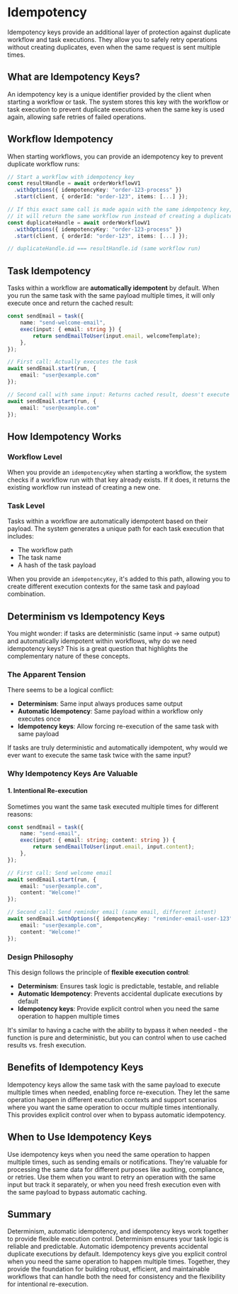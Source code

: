 # Idempotency

Idempotency keys provide an additional layer of protection against duplicate workflow and task executions. They allow
you to safely retry operations without creating duplicates, even when the same request is sent multiple times.

## What are Idempotency Keys?

An idempotency key is a unique identifier provided by the client when starting a workflow or task. The system stores this key with the workflow or task execution to prevent duplicate executions when the same key is used again, allowing safe retries of failed operations.

## Workflow Idempotency

When starting workflows, you can provide an idempotency key to prevent duplicate workflow runs:

```typescript
// Start a workflow with idempotency key
const resultHandle = await orderWorkflowV1
  .withOptions({ idempotencyKey: "order-123-process" })
  .start(client, { orderId: "order-123", items: [...] });

// If this exact same call is made again with the same idempotency key,
// it will return the same workflow run instead of creating a duplicate
const duplicateHandle = await orderWorkflowV1
  .withOptions({ idempotencyKey: "order-123-process" })
  .start(client, { orderId: "order-123", items: [...] });

// duplicateHandle.id === resultHandle.id (same workflow run)
```

## Task Idempotency

Tasks within a workflow are **automatically idempotent** by default. When you run the same task with the same payload
multiple times, it will only execute once and return the cached result:

```typescript
const sendEmail = task({
	name: "send-welcome-email",
	exec(input: { email: string }) {
		return sendEmailToUser(input.email, welcomeTemplate);
	},
});

// First call: Actually executes the task
await sendEmail.start(run, {
	email: "user@example.com"
});

// Second call with same input: Returns cached result, doesn't execute again
await sendEmail.start(run, {
	email: "user@example.com"
});
```

## How Idempotency Works

### Workflow Level

When you provide an `idempotencyKey` when starting a workflow, the system checks if a workflow run with that key
already exists. If it does, it returns the existing workflow run instead of creating a new one.

### Task Level

Tasks within a workflow are automatically idempotent based on their payload. The system generates a unique path for each
task execution that includes:

- The workflow path
- The task name
- A hash of the task payload

When you provide an `idempotencyKey`, it's added to this path, allowing you to create different execution contexts for
the same task and payload combination.

## Determinism vs Idempotency Keys

You might wonder: if tasks are deterministic (same input → same output) and automatically idempotent within workflows,
why do we need idempotency keys? This is a great question that highlights the complementary nature of these concepts.

### The Apparent Tension

There seems to be a logical conflict:

- **Determinism**: Same input always produces same output
- **Automatic Idempotency**: Same payload within a workflow only executes once
- **Idempotency keys**: Allow forcing re-execution of the same task with same payload

If tasks are truly deterministic and automatically idempotent, why would we ever want to execute the same task twice
with the same input?

### Why Idempotency Keys Are Valuable

#### 1. Intentional Re-execution

Sometimes you want the same task executed multiple times for different reasons:

```typescript
const sendEmail = task({
	name: "send-email",
	exec(input: { email: string; content: string }) {
		return sendEmailToUser(input.email, input.content);
	},
});

// First call: Send welcome email
await sendEmail.start(run, {
	email: "user@example.com",
	content: "Welcome!"
});

// Second call: Send reminder email (same email, different intent)
await sendEmail.withOptions({ idempotencyKey: "reminder-email-user-123" }).start(run, {
	email: "user@example.com",
	content: "Welcome!"
});
```

### Design Philosophy

This design follows the principle of **flexible execution control**:

- **Determinism**: Ensures task logic is predictable, testable, and reliable
- **Automatic Idempotency**: Prevents accidental duplicate executions by default
- **Idempotency keys**: Provide explicit control when you need the same operation to happen multiple times

It's similar to having a cache with the ability to bypass it when needed - the function is pure and deterministic, but
you can control when to use cached results vs. fresh execution.

## Benefits of Idempotency Keys

Idempotency keys allow the same task with the same payload to execute multiple times when needed, enabling force re-execution. They let the same operation happen in different execution contexts and support scenarios where you want the same operation to occur multiple times intentionally. This provides explicit control over when to bypass automatic idempotency.

## When to Use Idempotency Keys

Use idempotency keys when you need the same operation to happen multiple times, such as sending emails or notifications. They're valuable for processing the same data for different purposes like auditing, compliance, or retries. Use them when you want to retry an operation with the same input but track it separately, or when you need fresh execution even with the same payload to bypass automatic caching.

## Summary

Determinism, automatic idempotency, and idempotency keys work together to provide flexible execution control. Determinism ensures your task logic is reliable and predictable. Automatic idempotency prevents accidental duplicate executions by default. Idempotency keys give you explicit control when you need the same operation to happen multiple times. Together, they provide the foundation for building robust, efficient, and maintainable workflows that can handle both the need for consistency and the flexibility for intentional re-execution.
